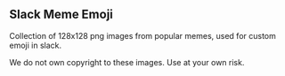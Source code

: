 ## Slack Meme Emoji

Collection of 128x128 png images from popular memes, used for custom emoji in slack.

We do not own copyright to these images. Use at your own risk.
